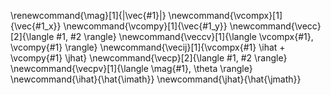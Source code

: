 \renewcommand{\mag}[1]{\|\vec{#1}\|}
\newcommand{\vcompx}[1]{\vec{#1_x}}
\newcommand{\vcompy}[1]{\vec{#1_y}}
\newcommand{\vecc}[2]{\langle #1, #2 \rangle}
\newcommand{\veccv}[1]{\langle \vcompx{#1}, \vcompy{#1} \rangle}
\newcommand{\vecij}[1]{\vcompx{#1} \ihat + \vcompy{#1} \jhat}
\newcommand{\vecp}[2]{\langle #1, #2 \rangle}
\newcommand{\vecpv}[1]{\langle \mag{#1}, \theta \rangle}
\newcommand{\ihat}{\hat{\imath}}
\newcommand{\jhat}{\hat{\jmath}}
